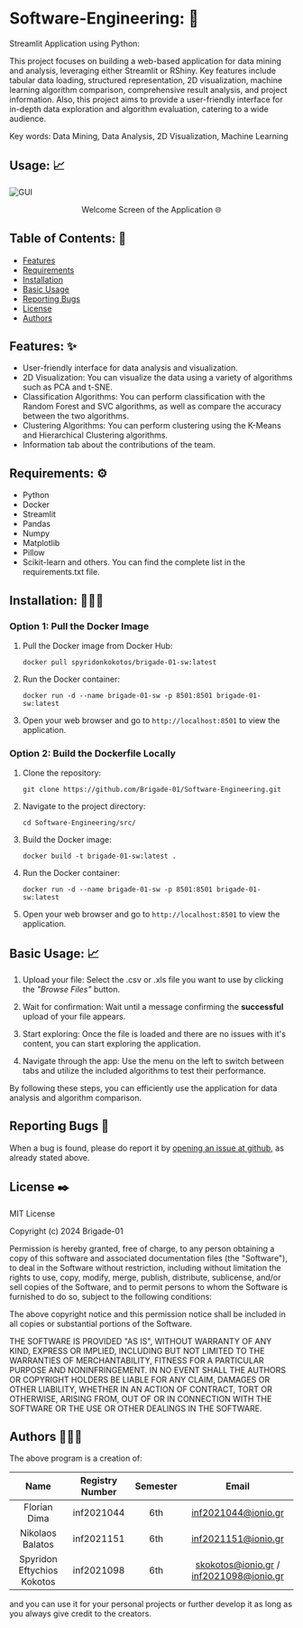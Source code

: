 # Software-Engineering: 💯

Streamlit Application using Python:

This project focuses on building a web-based application for data mining and analysis, leveraging either Streamlit or RShiny. Key features include tabular data loading, structured representation, 2D visualization, machine learning algorithm comparison, comprehensive result analysis, and project information. Also, this project aims to provide a user-friendly interface for in-depth data exploration and algorithm evaluation, catering to a wide audience.

Key words: Data Mining, Data Analysis, 2D Visualization, Machine Learning

## Usage: 📈

![GUI](https://github.com/Greekforce1821/Software-Engineering/assets/33377581/7925b3c6-13f4-4032-8748-120d9277eb6c)


<p align="center">Welcome Screen of the Application 🌐</p>


## Table of Contents: 📖
<!-- vim-markdown-toc Marked -->

* [Features](#features)
* [Requirements](#requirements)
* [Installation](#installation)
* [Basic Usage](#basic-usage)
* [Reporting Bugs](#reporting-bugs)
* [License](#license)
* [Authors](#authors)

<!-- vim-markdown-toc -->

## Features: ✨

- User-friendly interface for data analysis and visualization.
- 2D Visualization: You can visualize the data using a variety of algorithms such as PCA and t-SNE.
- Classification Algorithms: You can perform classification with the Random Forest and SVC algorithms, as well as compare the accuracy between the two algorithms.
- Clustering Algorithms: You can perform clustering using the K-Means and Hierarchical Clustering algorithms.
- Information tab about the contributions of the team.

## Requirements: ⚙️

- Python
- Docker
- Streamlit
- Pandas
- Numpy
- Matplotlib
- Pillow
- Scikit-learn
and others. You can find the complete list in the requirements.txt file.

## Installation: 👩🏻‍💻

### Option 1: Pull the Docker Image

1. Pull the Docker image from Docker Hub:

    `docker pull spyridonkokotos/brigade-01-sw:latest`

2. Run the Docker container:

    `docker run -d --name brigade-01-sw -p 8501:8501 brigade-01-sw:latest`

3. Open your web browser and go to `http://localhost:8501` to view the application.

### Option 2: Build the Dockerfile Locally

1. Clone the repository:

    `git clone https://github.com/Brigade-01/Software-Engineering.git`

2. Navigate to the project directory:
 
    `cd Software-Engineering/src/`

3. Build the Docker image:
  
    `docker build -t brigade-01-sw:latest .`
  
4. Run the Docker container:

    `docker run -d --name brigade-01-sw -p 8501:8501 brigade-01-sw:latest`

5. Open your web browser and go to `http://localhost:8501` to view the application.

## Basic Usage: 📈

1. Upload your file: Select the .csv or .xls file you want to use by clicking the <i>"Browse Files"</i> button.

2. Wait for confirmation: Wait until a message confirming the <b>successful</b> upload of your file appears.

3. Start exploring: Once the file is loaded and there are no issues with it's content, you can start exploring the application.

4. Navigate through the app: Use the menu on the left to switch between tabs and utilize the included algorithms to test their performance.

By following these steps, you can efficiently use the application for data analysis and algorithm comparison.

## Reporting Bugs 🐞

When a bug is found, please do report it by [opening an issue at github](https://github.com/Brigade-01/Software-Engineering/issues), as already stated above.

## License ✒️

MIT License

Copyright (c) 2024 Brigade-01

Permission is hereby granted, free of charge, to any person obtaining a copy
of this software and associated documentation files (the "Software"), to deal
in the Software without restriction, including without limitation the rights
to use, copy, modify, merge, publish, distribute, sublicense, and/or sell
copies of the Software, and to permit persons to whom the Software is
furnished to do so, subject to the following conditions:

The above copyright notice and this permission notice shall be included in all
copies or substantial portions of the Software.

THE SOFTWARE IS PROVIDED "AS IS", WITHOUT WARRANTY OF ANY KIND, EXPRESS OR
IMPLIED, INCLUDING BUT NOT LIMITED TO THE WARRANTIES OF MERCHANTABILITY,
FITNESS FOR A PARTICULAR PURPOSE AND NONINFRINGEMENT. IN NO EVENT SHALL THE
AUTHORS OR COPYRIGHT HOLDERS BE LIABLE FOR ANY CLAIM, DAMAGES OR OTHER
LIABILITY, WHETHER IN AN ACTION OF CONTRACT, TORT OR OTHERWISE, ARISING FROM,
OUT OF OR IN CONNECTION WITH THE SOFTWARE OR THE USE OR OTHER DEALINGS IN THE
SOFTWARE.

## Authors 👨🏻‍⚖️

The above program is a creation of:

<center>

| Name                  | Registry Number              | Semester              | Email                        |
|:---------------------:|:----------------------------:|:---------------------:|:----------------------------:|
| Florian Dima          | inf2021044                   | 6th                   | inf2021044@ionio.gr          |
| Nikolaos Balatos      | inf2021151                   | 6th                   | inf2021151@ionio.gr          |
| Spyridon Eftychios Kokotos | inf2021098              | 6th                   | skokotos@ionio.gr / inf2021098@ionio.gr |

</center>


and you can use it for your personal projects or further develop it as long as you always give credit to the creators.
